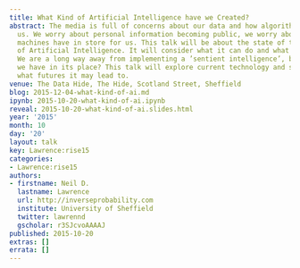 ```yaml
---
title: What Kind of Artificial Intelligence have we Created?
abstract: The media is full of concerns about our data and how algorithms are affecting
  us. We worry about personal information becoming public, we worry about what intelligent
  machines have in store for us. This talk will be about the state of the art in terms
  of Artificial Intelligence. It will consider what it can do and what it can’t do.
  We are a long way away from implementing a ’sentient intelligence’, but what do
  we have in its place? This talk will explore current technology and speculate on
  what futures it may lead to.
venue: The Data Hide, The Hide, Scotland Street, Sheffield
blog: 2015-12-04-what-kind-of-ai.md
ipynb: 2015-10-20-what-kind-of-ai.ipynb
reveal: 2015-10-20-what-kind-of-ai.slides.html
year: '2015'
month: 10
day: '20'
layout: talk
key: Lawrence:rise15
categories:
- Lawrence:rise15
authors:
- firstname: Neil D.
  lastname: Lawrence
  url: http://inverseprobability.com
  institute: University of Sheffield
  twitter: lawrennd
  gscholar: r3SJcvoAAAAJ
published: 2015-10-20
extras: []
errata: []
---
```


